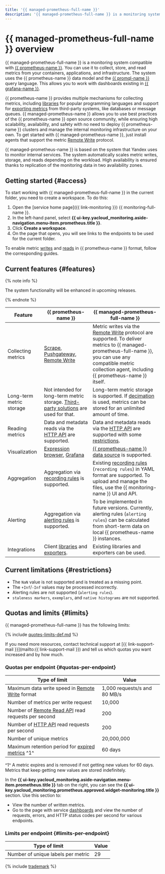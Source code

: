 ```yaml
---
title: '{{ managed-prometheus-full-name }}'
description: '{{ managed-prometheus-full-name }} is a monitoring system compatible with {{ prometheus-name }}. You can use it to collect, store, and read metrics from your containers, applications, and infrastructure. The system uses the {{ prometheus-name }} data model and the {{ promql-name }} query language. This allows you to work with dashboards existing in {{ grafana-name }}.'
---
```


# {{ managed-prometheus-full-name }} overview


{{ managed-prometheus-full-name }} is a monitoring system compatible with [{{ prometheus-name }}](https://prometheus.io/docs/introduction/overview/). You can use it to collect, store, and read metrics from your containers, applications, and infrastructure. The system uses the {{ prometheus-name }} data model and the [{{ promql-name }}](https://prometheus.io/docs/prometheus/latest/querying/basics/) query language. This allows you to work with dashboards existing in [{{ grafana-name }}](https://grafana.com/grafana/).

{{ prometheus-name }} provides multiple mechanisms for collecting metrics, including [libraries](https://prometheus.io/docs/instrumenting/clientlibs/) for popular programming languages and support for [exporting metrics](https://prometheus.io/docs/instrumenting/exporters/) from third-party systems, like databases or message queues. {{ managed-prometheus-name }} allows you to use best practices of the {{ prometheus-name }} open source community, while ensuring high scalability, availability, and safety with no need to deploy {{ prometheus-name }} clusters and manage the internal monitoring infrastructure on your own. To get started with {{ managed-prometheus-name }}, just install agents that support the metric [Remote Write](https://prometheus.io/docs/prometheus/latest/configuration/configuration/#remote_write) protocol.

{{ managed-prometheus-name }} is based on the system that Yandex uses to monitor internal services. The system automatically scales metric writes, storage, and reads depending on the workload. High availability is ensured thanks to replication of the monitoring data in two availability zones.

## Getting started {#access}

To start working with {{ managed-prometheus-full-name }} in the current folder, you need to create a workspace. To do this:

1. Open the [service home page]({{ link-monitoring }}) {{ monitoring-full-name }}.
1. In the left-hand panel, select **{{ ui-key.yacloud_monitoring.aside-navigation.menu-item.prometheus.title }}**.
1. Click **Create a workspace**.
1. On the page that opens, you will see links to the endpoints to be used for the current folder.

To enable metric [writes](ingestion/index.md) and [reads](querying/index.md) in {{ prometheus-name }} format, follow the corresponding guides.

## Current features {#features}

{% note info %}

The system functionality will be enhanced in upcoming releases.

{% endnote %}


Feature | {{ prometheus-name }} | {{ managed-prometheus-full-name }}
--- | --- | ---
Collecting metrics | [Scrape](https://prometheus.io/docs/prometheus/latest/configuration/configuration/#scrape_config), [Pushgateway](https://prometheus.io/docs/instrumenting/pushing/), [Remote Write](https://prometheus.io/docs/prometheus/latest/configuration/configuration/#remote_write) | Metric writes via the [Remote Write](https://prometheus.io/docs/prometheus/latest/configuration/configuration/#remote_write) protocol are supported. To deliver metrics to {{ managed-prometheus-full-name }}, you can use any compatible metric collection agent, including {{ prometheus-name }} itself.
Long-term metric storage | Not intended for long-term metric storage. [Third-party solutions](https://prometheus.io/docs/prometheus/latest/storage/#existing-integrations) are used for that. | Long-term metric storage is supported. If [decimation](../../concepts/decimation.md) is used, metrics can be stored for an unlimited amount of time.
Reading metrics | Data and metadata reads via the [HTTP API](https://prometheus.io/docs/prometheus/latest/querying/api/) are supported. | Data and metadata reads via the [HTTP API](https://prometheus.io/docs/prometheus/latest/querying/api/) are supported with some [restrictions](querying/grafana.md#restrictions).
Visualization | [Expression browser](https://prometheus.io/docs/visualization/browser/), [Grafana](https://prometheus.io/docs/visualization/grafana/) | [{{ prometheus-name }} data source](https://grafana.com/docs/grafana/latest/datasources/prometheus/) is supported.
Aggregation | Aggregation via [recording rules](https://prometheus.io/docs/prometheus/latest/configuration/recording_rules/) is supported. | Existing [recording rules](recording-rules.md) (`recording rules`) in YAML format are supported. To upload and manage the files, use the {{ monitoring-name }} UI and API.
Alerting | Aggregation via [alerting rules](https://prometheus.io/docs/prometheus/latest/configuration/alerting_rules/) is supported. | To be implemented in future versions. Currently, alerting rules (`alerting rules`) can be calculated from short-term data on local {{ prometheus-name }} instances.
Integrations | Client [libraries](https://prometheus.io/docs/instrumenting/clientlibs/) and [exporters](https://prometheus.io/docs/instrumenting/exporters/). | Existing libraries and exporters can be used.


## Current limitations {#restrictions}

* The `NaN` value is not supported and is treated as a missing point.
* The `+Inf`/`-Inf` values may be processed incorrectly.
* Alerting rules are not supported (`alerting rules`).
* `staleness markers`, `exemplars`, and `native histograms` are not supported.

## Quotas and limits {#limits}

{{ managed-prometheus-full-name }} has the following limits:

{% include [quotes-limits-def.md](../../../_includes/quotes-limits-def.md) %}

If you need more resources, contact technical support at [{{ link-support-mail }}](mailto:{{ link-support-mail }}) and tell us which quotas you want increased and by how much.

### Quotas per endpoint {#quotas-per-endpoint}

Type of limit | Value
----- | -----
Maximum data write speed in [Remote Write](https://prometheus.io/docs/prometheus/latest/configuration/configuration/#remote_write) format | 1,000 requests/s and 80 MB/s
Number of metrics per write request | 10,000
Number of [Remote Read API](https://prometheus.io/docs/prometheus/latest/querying/remote_read_api) read requests per second | 200
Number of [HTTP API](https://prometheus.io/docs/prometheus/latest/querying/api/) read requests per second | 200
Number of unique metrics | 20,000,000
Maximum retention period for [expired metrics](../../concepts/ttl.md) ^1^ | 60 days

^1^ A metric expires and is removed if not getting new values for 60 days. Metrics that keep getting new values are stored indefinitely.

In the **{{ ui-key.yacloud_monitoring.aside-navigation.menu-item.prometheus.title }}** tab on the right, you can see the **{{ ui-key.yacloud_monitoring.prometheus.approved.widget-monitoring.title }}** section. Use this section to:

* View the number of written metrics.
* Go to the page with service [dashboards](../../concepts/visualization/dashboard) and view the number of requests, errors, and HTTP status codes per second for various endpoints.

### Limits per endpoint {#limits-per-endpoint}

Type of limit | Value
----- | -----
Number of unique labels per metric | 29

{% include [trademark](../../../_includes/monitoring/trademark.md) %}
